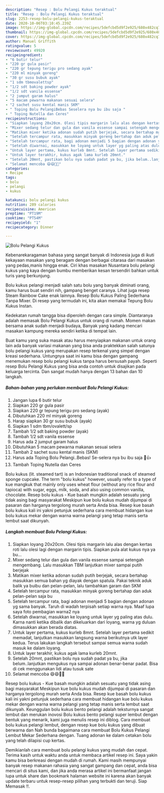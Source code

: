 ```yaml
---
description: "Resep : Bolu Pelangi Kukus teraktual"
title: "Resep : Bolu Pelangi Kukus teraktual"
slug: 2253-resep-bolu-pelangi-kukus-teraktual
date: 2020-10-06T03:10:45.239Z
image: https://img-global.cpcdn.com/recipes/5defcbd5d9f2e925/680x482cq70/bolu-pelangi-kukus-foto-resep-utama.jpg
thumbnail: https://img-global.cpcdn.com/recipes/5defcbd5d9f2e925/680x482cq70/bolu-pelangi-kukus-foto-resep-utama.jpg
cover: https://img-global.cpcdn.com/recipes/5defcbd5d9f2e925/680x482cq70/bolu-pelangi-kukus-foto-resep-utama.jpg
author: Manuel Griffith
ratingvalue: 5
reviewcount: 49920
recipeingredient:
- "6 butir telur"
- "220 gr gula pasir"
- "220 gr tepung terigu pro sedang ayak"
- "220 ml minyak goreng"
- "30 gr susu bubuk ayak"
- "1 sdm tbmovalettsp"
- "1/2 sdt baking powder ayak"
- "1/2 sdt vanila essense"
- "2 jumput garam halus"
- "5 macam pewarna makanan sesuai selera"
- "2 sachet susu kental manis SKM"
- " Toping Bolu PelangiBebas Seselera nya bu ibu saja "
- " Toping Nutella dan Ceres"
recipeinstructions:
- "Siapkan loyang 20x20cm. Olesi tipis margarin lalu alas dengan kertas roti lalu olesi lagi dengan margarin tipis. Siapkan pula alat kukus nya ya bu..."
- "Mixer sedang telur dan gula dan vanila essense sampai setengah mengembang. Lalu masukkan TBM lanjutkan mixer sampai putih berjejak"
- "Matikan mixer ketika adonan sudah putih berjejak, secara bertahap masukkan semua bahan yg diayak dengan spatula. Pakai teknik aduk balik ya buibu dan pelan-pelan, lalu tambahkan garam dan SKM"
- "Setelah tercampur rata, masukkan minyak goreng bertahap dan aduk pelan-pelan saja bu"
- "Setelah tercampur rata, bagi adonan menjadi 5 bagian dengan adonan yg sama banyak. Taruh di wadah terpisah setiap warna nya. Maaf lupa saya foto pembagian warna2 nya"
- "Setelah diwarnai, masukkan ke loyang untuk layer yg paling atas dulu. Karna nanti ketika dibalik dan dikeluarkan dari loyang, warna yg duluan dimasukkan akan berada diatas."
- "Untuk layer pertama, kukus kurleb 8mnt. Setelah layer pertama sedikit memadat, lanjutkan masukkan langsung warna berikutnya utk layer kedua. Terus lakukan langkah tersebut sampai semua warna sudah masuk ke dalam loyang."
- "Untuk layer terakhir, kukus agak lama kurleb 20mnt."
- "Setelah 20mnt, pastikan bolu nya sudah padat ya bu, jika belum..lanjutkan mengukus nya sampai adonan benar-benar padat. Bisa di cek menggunakan lidi atau tusuk sate"
- "Selamat mencoba 😄😄💪💪"
categories:
- Recipe
tags:
- bolu
- pelangi
- kukus

katakunci: bolu pelangi kukus 
nutrition: 289 calories
recipecuisine: American
preptime: "PT19M"
cooktime: "PT54M"
recipeyield: "1"
recipecategory: Dinner

---
```



![Bolu Pelangi Kukus](https://img-global.cpcdn.com/recipes/5defcbd5d9f2e925/680x482cq70/bolu-pelangi-kukus-foto-resep-utama.jpg)

Kebenarekaragaman bahasa yang sangat banyak di Indonesia juga di ikuti kekayaan masakan yang beragam dengan berbagai citarasa dari masakan yang pedas,manis hingga enak. Ciri khas masakan Nusantara bolu pelangi kukus yang kaya dengan bumbu memberikan kesan tersendiri bahkan untuk turis yang berkunjung.


Bolu kukus pelangi menjadi salah satu bolu yang banyak diminati orang, kamu harus buat sendiri nih, gampang benget caranya. Lihat juga resep Steam Rainbow Cake enak lainnya. Resep Bolu Kukus Paling Sederhana Tanpa Mixer. Di resep yang termudah ini, kita akan memakai Tepung Bolu Kukus Instan.

Kedekatan rumah tangga bisa diperoleh dengan cara simple. Diantaranya adalah memasak Bolu Pelangi Kukus untuk orang di rumah. Momen makan bersama anak sudah menjadi budaya, Banyak yang kadang mencari masakan kampung mereka sendiri ketika di tempat lain.

Buat kamu yang suka masak atau harus menyiapkan makanan untuk orang lain ada banyak variasi makanan yang bisa anda praktekkan salah satunya bolu pelangi kukus yang merupakan resep terkenal yang simpel dengan kreasi sederhana. Untungnya saat ini kamu bisa dengan gampang menemukan resep bolu pelangi kukus tanpa harus bersusah payah.
Seperti resep Bolu Pelangi Kukus yang bisa anda contoh untuk disajikan pada keluarga tercinta. Dan sangat mudah hanya dengan 13 bahan dan 10 langkah.


<!--inarticleads1-->

##### Bahan-bahan yang perlukan membuat Bolu Pelangi Kukus:

1. Jangan lupa 6 butir telur
1. Siapkan 220 gr gula pasir
1. Siapkan 220 gr tepung terigu pro sedang (ayak)
1. Dibutuhkan 220 ml minyak goreng
1. Harap siapkan 30 gr susu bubuk (ayak)
1. Siapkan 1 sdm tbm/ovalett/sp
1. Tambah 1/2 sdt baking powder (ayak)
1. Tambah 1/2 sdt vanila essense
1. Harus ada 2 jumput garam halus
1. Dibutuhkan 5 macam pewarna makanan sesuai selera
1. Tambah 2 sachet susu kental manis (SKM)
1. Harus ada  Toping Bolu Pelangi..Bebas! Se-selera nya bu ibu saja 🙋👍
1. Tambah  Toping Nutella dan Ceres


Bolu kukus (lit. steamed tart) is an Indonesian traditional snack of steamed sponge cupcake. The term &#34;bolu kukus&#34; however, usually refer to a type of kue mangkuk that mainly only uses wheat flour (without any rice flour and tapioca) with sugar, eggs, milk, soda, and also using common vanilla, chocolate. Resep bolu kukus - Kue basah mungkin adalah sesuatu yang tidak asing bagi masyarakat Meskipun kue bolu kukus mudah dijumpai di pasaran dan harganya tergolong murah serta Anda bisa. Resep kue basah bolu kukus kali ini yakni petunjuk sederhana cara membuat hidangan kue bolu kukus mekar dengan warna warna pelangi yang tetap manis serta lembut saat dikunyah. 

<!--inarticleads2-->

##### Langkah membuat  Bolu Pelangi Kukus:

1. Siapkan loyang 20x20cm. Olesi tipis margarin lalu alas dengan kertas roti lalu olesi lagi dengan margarin tipis. Siapkan pula alat kukus nya ya bu...
1. Mixer sedang telur dan gula dan vanila essense sampai setengah mengembang. Lalu masukkan TBM lanjutkan mixer sampai putih berjejak
1. Matikan mixer ketika adonan sudah putih berjejak, secara bertahap masukkan semua bahan yg diayak dengan spatula. Pakai teknik aduk balik ya buibu dan pelan-pelan, lalu tambahkan garam dan SKM
1. Setelah tercampur rata, masukkan minyak goreng bertahap dan aduk pelan-pelan saja bu
1. Setelah tercampur rata, bagi adonan menjadi 5 bagian dengan adonan yg sama banyak. Taruh di wadah terpisah setiap warna nya. Maaf lupa saya foto pembagian warna2 nya
1. Setelah diwarnai, masukkan ke loyang untuk layer yg paling atas dulu. Karna nanti ketika dibalik dan dikeluarkan dari loyang, warna yg duluan dimasukkan akan berada diatas.
1. Untuk layer pertama, kukus kurleb 8mnt. Setelah layer pertama sedikit memadat, lanjutkan masukkan langsung warna berikutnya utk layer kedua. Terus lakukan langkah tersebut sampai semua warna sudah masuk ke dalam loyang.
1. Untuk layer terakhir, kukus agak lama kurleb 20mnt.
1. Setelah 20mnt, pastikan bolu nya sudah padat ya bu, jika belum..lanjutkan mengukus nya sampai adonan benar-benar padat. Bisa di cek menggunakan lidi atau tusuk sate
1. Selamat mencoba 😄😄💪💪


Resep bolu kukus - Kue basah mungkin adalah sesuatu yang tidak asing bagi masyarakat Meskipun kue bolu kukus mudah dijumpai di pasaran dan harganya tergolong murah serta Anda bisa. Resep kue basah bolu kukus kali ini yakni petunjuk sederhana cara membuat hidangan kue bolu kukus mekar dengan warna warna pelangi yang tetap manis serta lembut saat dikunyah. Keunggulan bolu kukus bento pelangi adalah teksturnya sangat lembut dan merukan inovosi Bolu kukus bento pelangi super lembut dengan bentuk yang menarik, kami juga menulis resep ini diblog. Cara membuat bolu kukus pelangi lembut, dengan resep kue bolu kukus yang dibuat berwarna dan Nah bunda bagaimana cara membuat Bolu Kukus Pelangi Lembut Mekar Sederhana dengan. Tuang adonan ke dalam cetakan bolu yang telah dilapisi cup kertas. 

Demikianlah cara membuat bolu pelangi kukus yang mudah dan cepat. Terima kasih untuk waktu anda untuk membaca artikel resep ini. Saya yakin kamu bisa berkreasi dengan mudah di rumah. Kami masih mempunyai banyak resep makanan rahasia yang sangat gampang dan cepat, anda bisa mencari di situs kami, dan jika anda merasa artikel ini bermanfaat jangan lupa untuk share dan bookmark halaman website ini karena akan banyak update terbaru untuk resep-resep pilihan yang terbukti dan teruji. Siap Memasak !!. 
